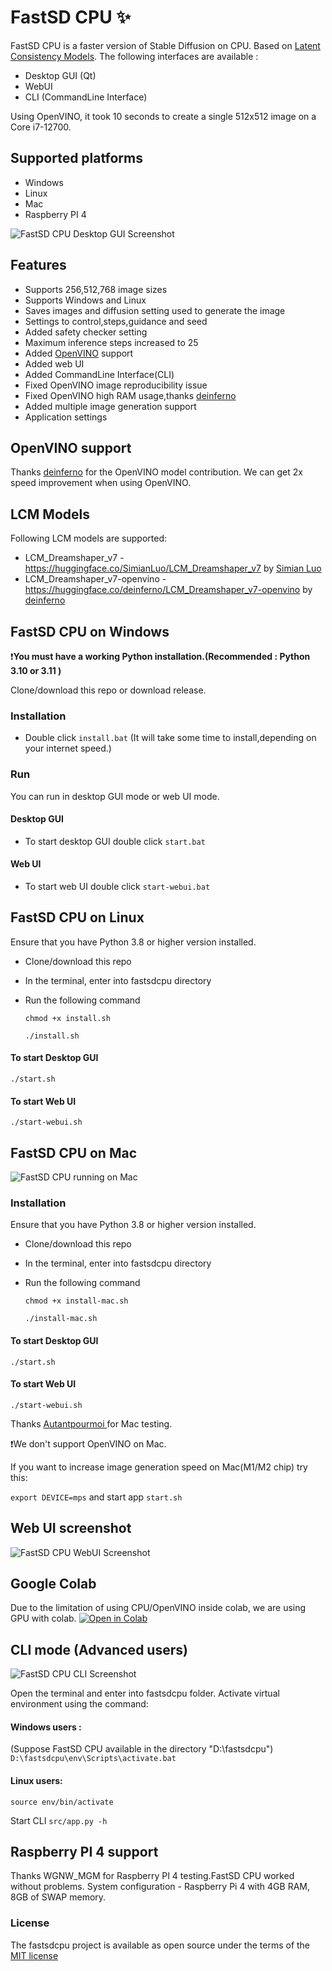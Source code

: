 # FastSD CPU :sparkles:

FastSD CPU is a faster version of Stable Diffusion on CPU. Based on [Latent Consistency Models](https://github.com/luosiallen/latent-consistency-model).
The following interfaces are available :
- Desktop GUI (Qt)
- WebUI 
- CLI (CommandLine Interface)

Using OpenVINO, it took 10 seconds to create a single 512x512 image on a Core i7-12700.

## Supported platforms
 - Windows
 - Linux
 - Mac
 - Raspberry PI 4
 
 
![FastSD CPU Desktop GUI Screenshot](https://raw.githubusercontent.com/rupeshs/fastsdcpu/main/docs/images/fastsdcpu-gui.jpg)

## Features
- Supports 256,512,768 image sizes
- Supports Windows and Linux
- Saves images and diffusion setting used to generate the image
- Settings to control,steps,guidance and seed
- Added safety checker setting
- Maximum inference steps increased to 25
- Added [OpenVINO](https://github.com/openvinotoolkit/openvino) support
- Added web UI 
- Added CommandLine Interface(CLI)
- Fixed OpenVINO image reproducibility issue
- Fixed OpenVINO high RAM usage,thanks [deinferno](https://github.com/deinferno) 
- Added multiple image generation support
- Application settings

## OpenVINO support

Thanks [deinferno](https://github.com/deinferno) for the OpenVINO model contribution.
We can get 2x speed improvement when using OpenVINO. 

## LCM Models 

Following LCM models are supported:

- LCM_Dreamshaper_v7 -https://huggingface.co/SimianLuo/LCM_Dreamshaper_v7 by [Simian Luo](https://github.com/luosiallen)
- LCM_Dreamshaper_v7-openvino - https://huggingface.co/deinferno/LCM_Dreamshaper_v7-openvino by [deinferno](https://github.com/deinferno) 

## FastSD CPU on Windows
:exclamation:**You must have a working Python installation.(Recommended : Python 3.10 or 3.11 )**

Clone/download this repo or download release.

### Installation

 - Double click `install.bat`  (It will take some time to install,depending on your internet speed.)

### Run
You can run in desktop GUI mode or web UI mode.
#### Desktop GUI
- To start desktop GUI double click `start.bat`
#### Web UI 
- To start web UI double click `start-webui.bat`
## FastSD CPU on Linux

Ensure that you have Python 3.8 or higher version installed.

- Clone/download this repo
- In the terminal, enter into fastsdcpu directory
- Run the following command

  `chmod +x install.sh`

  `./install.sh`

#### To start Desktop GUI

  `./start.sh`
#### To start Web UI

  `./start-webui.sh`


## FastSD CPU on Mac

![FastSD CPU running on Mac](https://raw.githubusercontent.com/rupeshs/fastsdcpu/main/docs/images/fastsdcpu-mac-gui.jpg)

### Installation
Ensure that you have Python 3.8 or higher version installed.

- Clone/download this repo
- In the terminal, enter into fastsdcpu directory
- Run the following command

  `chmod +x install-mac.sh`

  `./install-mac.sh`

#### To start Desktop GUI

  `./start.sh`
#### To start Web UI

  `./start-webui.sh`

Thanks [Autantpourmoi ](https://github.com/Autantpourmoi) for Mac testing.

:exclamation:We don't support OpenVINO on Mac. 

If you want to increase image generation speed on Mac(M1/M2 chip) try this:

`export DEVICE=mps` and start app `start.sh`


## Web UI screenshot

![FastSD CPU WebUI Screenshot](https://raw.githubusercontent.com/rupeshs/fastsdcpu/main/docs/images/fastcpu-webui.png)

## Google Colab
Due to the limitation of using CPU/OpenVINO inside colab, we are using GPU with colab.
[![Open in Colab](https://colab.research.google.com/assets/colab-badge.svg)](https://colab.research.google.com/drive/1SuAqskB-_gjWLYNRFENAkIXZ1aoyINqL?usp=sharing)


## CLI mode (Advanced users)

![FastSD CPU CLI Screenshot](https://raw.githubusercontent.com/rupeshs/fastsdcpu/main/docs/images/fastcpu-cli.png)

 Open the terminal and enter into fastsdcpu folder.
 Activate virtual environment using the command:
#### Windows users :
 (Suppose FastSD CPU available in the directory "D:\fastsdcpu")
  `D:\fastsdcpu\env\Scripts\activate.bat`

#### Linux users:
  `source env/bin/activate`

Start CLI  `src/app.py -h`
## Raspberry PI 4 support

Thanks WGNW_MGM for Raspberry PI 4 testing.FastSD CPU worked without problems.
System configuration - Raspberry Pi 4 with 4GB RAM, 8GB of SWAP memory.

### License

The fastsdcpu project is available as open source under the terms of the [MIT license](https://github.com/rupeshs/fastsdcpu/blob/main/LICENSE)
